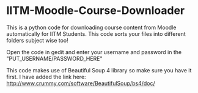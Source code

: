 # IITM-Moodle-Course-Downloader
This is a python code for downloading course content from Moodle automatically for IITM Students.
This code sorts your files into different folders subject wise too! 

Open the code in gedit and enter your username and password in the "PUT_USERNAME/PASSWORD_HERE"

This code makes use of Beautiful Soup 4 library so make sure you have it first.
I have added the link here: http://www.crummy.com/software/BeautifulSoup/bs4/doc/
